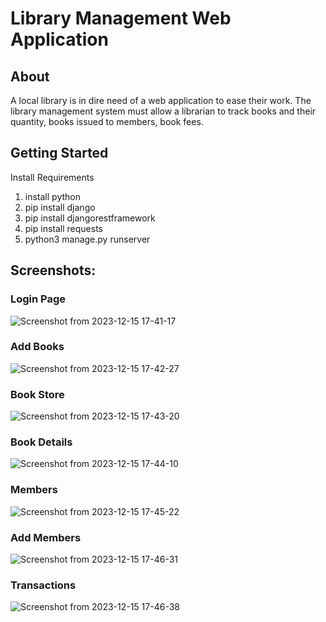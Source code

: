 # Library Management Web Application

## About
A local library is in dire need of a web application to ease their work. The library management system must allow a librarian to track books and their quantity, books issued to members, book fees.
## Getting Started
Install Requirements 
1. install python 
2. pip install django
3. pip install djangorestframework
4. pip install requests
5. python3 manage.py runserver
## Screenshots:
### Login Page
![Screenshot from 2023-12-15 17-41-17](https://github.com/Ashna8378/librarymanagement_system/assets/121333185/701b7642-b0a3-476d-b945-c005415b5adb)
### Add Books 
![Screenshot from 2023-12-15 17-42-27](https://github.com/Ashna8378/librarymanagement_system/assets/121333185/728e25f8-b923-4467-a291-064ce64cac51)
### Book Store
![Screenshot from 2023-12-15 17-43-20](https://github.com/Ashna8378/librarymanagement_system/assets/121333185/381b1d3c-dcd6-4cd7-83f7-93be4a344c8a)
### Book Details
![Screenshot from 2023-12-15 17-44-10](https://github.com/Ashna8378/librarymanagement_system/assets/121333185/96a65f79-bb80-4853-983b-184dbf6c6c2a)
### Members
![Screenshot from 2023-12-15 17-45-22](https://github.com/Ashna8378/librarymanagement_system/assets/121333185/201b90b3-644c-4731-b80e-541db72bc3aa)
### Add Members
![Screenshot from 2023-12-15 17-46-31](https://github.com/Ashna8378/librarymanagement_system/assets/121333185/87c52d28-5169-43de-9c3f-b5cf615044dc)
### Transactions
![Screenshot from 2023-12-15 17-46-38](https://github.com/Ashna8378/librarymanagement_system/assets/121333185/8e9d07e6-73e9-44d0-8544-24f5a0a46939)
